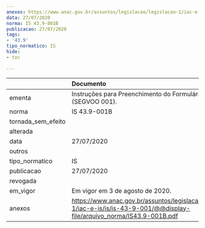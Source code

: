 ```yaml
---
anexos: https://www.anac.gov.br/assuntos/legislacao/legislacao-1/iac-e-is/is/is-43-9-001/@@display-file/arquivo_norma/IS43.9-001B.pdf
data: 27/07/2020
norma: IS 43.9-001B
publicacao: 27/07/2020
tags:
- '43.9'
tipo_normatico: IS
hide: 
- toc 
 
---
```


|                    | Documento                                                                                                                     |
|:-------------------|:------------------------------------------------------------------------------------------------------------------------------|
| ementa             | Instruções para Preenchimento do Formulário F-400-04 (SEGVOO 001).                                                            |
| norma              | IS 43.9-001B                                                                                                                  |
| tornada_sem_efeito |                                                                                                                               |
| alterada           |                                                                                                                               |
| data               | 27/07/2020                                                                                                                    |
| outros             |                                                                                                                               |
| tipo_normatico     | IS                                                                                                                            |
| publicacao         | 27/07/2020                                                                                                                    |
| revogada           |                                                                                                                               |
| em_vigor           | Em vigor em 3 de agosto de 2020.                                                                                              |
| anexos             | https://www.anac.gov.br/assuntos/legislacao/legislacao-1/iac-e-is/is/is-43-9-001/@@display-file/arquivo_norma/IS43.9-001B.pdf |